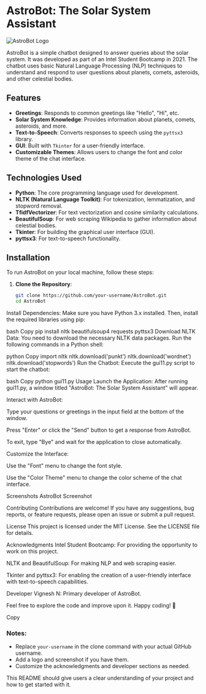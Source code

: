 # AstroBot: The Solar System Assistant

![AstroBot Logo](https://via.placeholder.com/150) <!-- Add a logo if you have one -->

AstroBot is a simple chatbot designed to answer queries about the solar system. It was developed as part of an Intel Student Bootcamp in 2021. The chatbot uses basic Natural Language Processing (NLP) techniques to understand and respond to user questions about planets, comets, asteroids, and other celestial bodies.

## Features

- **Greetings**: Responds to common greetings like "Hello", "Hi", etc.
- **Solar System Knowledge**: Provides information about planets, comets, asteroids, and more.
- **Text-to-Speech**: Converts responses to speech using the `pyttsx3` library.
- **GUI**: Built with `Tkinter` for a user-friendly interface.
- **Customizable Themes**: Allows users to change the font and color theme of the chat interface.

## Technologies Used

- **Python**: The core programming language used for development.
- **NLTK (Natural Language Toolkit)**: For tokenization, lemmatization, and stopword removal.
- **TfidfVectorizer**: For text vectorization and cosine similarity calculations.
- **BeautifulSoup**: For web scraping Wikipedia to gather information about celestial bodies.
- **Tkinter**: For building the graphical user interface (GUI).
- **pyttsx3**: For text-to-speech functionality.

## Installation

To run AstroBot on your local machine, follow these steps:

1. **Clone the Repository**:
   ```bash
   git clone https://github.com/your-username/AstroBot.git
   cd AstroBot
Install Dependencies:
Make sure you have Python 3.x installed. Then, install the required libraries using pip:

bash
Copy
pip install nltk beautifulsoup4 requests pyttsx3
Download NLTK Data:
You need to download the necessary NLTK data packages. Run the following commands in a Python shell:

python
Copy
import nltk
nltk.download('punkt')
nltk.download('wordnet')
nltk.download('stopwords')
Run the Chatbot:
Execute the gui11.py script to start the chatbot:

bash
Copy
python gui11.py
Usage
Launch the Application:
After running gui11.py, a window titled "AstroBot: The Solar System Assistant" will appear.

Interact with AstroBot:

Type your questions or greetings in the input field at the bottom of the window.

Press "Enter" or click the "Send" button to get a response from AstroBot.

To exit, type "Bye" and wait for the application to close automatically.

Customize the Interface:

Use the "Font" menu to change the font style.

Use the "Color Theme" menu to change the color scheme of the chat interface.

Screenshots
AstroBot Screenshot <!-- Add a screenshot if you have one -->

Contributing
Contributions are welcome! If you have any suggestions, bug reports, or feature requests, please open an issue or submit a pull request.

License
This project is licensed under the MIT License. See the LICENSE file for details.

Acknowledgments
Intel Student Bootcamp: For providing the opportunity to work on this project.

NLTK and BeautifulSoup: For making NLP and web scraping easier.

Tkinter and pyttsx3: For enabling the creation of a user-friendly interface with text-to-speech capabilities.

Developer
Vignesh N: Primary developer of AstroBot.

Feel free to explore the code and improve upon it. Happy coding! 🚀

Copy

### Notes:
- Replace `your-username` in the clone command with your actual GitHub username.
- Add a logo and screenshot if you have them.
- Customize the acknowledgments and developer sections as needed.

This README should give users a clear understanding of your project and how to get started with it.
